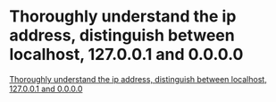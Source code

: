 # Thoroughly understand the ip address, distinguish between localhost, 127.0.0.1 and 0.0.0.0
[Thoroughly understand the ip address, distinguish between localhost, 127.0.0.1 and 0.0.0.0](https://aiwithcloud.com/2022/09/15/thoroughly_understand_the_ip_address_distinguish_between_localhost_127-0-0-1_and_0-0-0-0/)